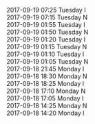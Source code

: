 2017-09-19 07:25 Tuesday  I  
2017-09-19 07:15 Tuesday  N  
2017-09-19 01:55 Tuesday  I  
2017-09-19 01:50 Tuesday  N  
2017-09-19 01:20 Tuesday  I  
2017-09-19 01:15 Tuesday  N  
2017-09-19 01:10 Tuesday  I  
2017-09-19 01:05 Tuesday  N  
2017-09-18 21:45 Monday  I  
2017-09-18 18:30 Monday  N  
2017-09-18 18:25 Monday  I  
2017-09-18 17:10 Monday  N  
2017-09-18 17:05 Monday  I  
2017-09-18 14:25 Monday  N  
2017-09-18 14:20 Monday  I  
